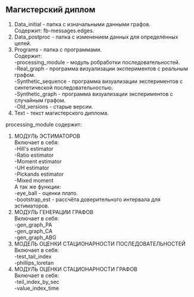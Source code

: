 ## Магистерский диплом ##

1) Data_initial - папка с изначальными данными графов. <br/>
   Содержит: fb-messages.edges. <br/>
2) Data_postproc - папка с изменением данных для определённых целей. <br/>
3) Programs - папка с программами.<br/>
   Содержит:<br/>
       -processing_module - модуль робработки последовательностей.<br/>
       -Real_graph - программа визуализации экспериментов с реальным графом.<br/>
       -Synthetic_sequence - программа визуализации экспериментов с синтетической последовательностью.<br/>
       -Synthetic_graph - программа визуализации экспериментов с случайным графом.<br/>
       -Old_versions - старые версии. <br/>
4) Text - текст магистерского диплома. <br/>

processing_module содержит: <br/>
1) МОДУЛЬ ЭСТИМАТОРОВ <br/>
Включает в себя: <br/>
    -Hill's estimator <br/>
    -Ratio estimator <br/>
    -Moment estimator <br/>
    -UH estimator <br/>
    -Pickands estimator <br/>
    -Mixed moment <br/>
А так же функции: <br/>
    -eye_ball - оценки плато. <br/>
    -bootstrap_est - рассчёта доверительного интервала для эстиматоров. <br/>
2) МОДУЛЬ ГЕНЕРАЦИИ ГРАФОВ  <br/>
Включает в себя: <br/>
    -gen_graph_PA <br/>
    -gen_graph_CA <br/>
    -gen_graph_ABG <br/>
3) МОДЕЛЬ ОЦЕНКИ СТАЦИОНАРНОСТИ ПОСЛЕДОВАТЕЛЬНОСТЕЙ <br/>
Включает в себя: <br/>
    -test_tail_index <br/>
    -phillips_loretan <br/>
4) МОДУЛЬ ОЦЕНКИ СТАЦИОНАРНОСТИ ГРАФОВ <br/>
Включает в себя: <br/>
    -teil_index_by_sec <br/>
    -value_index_time <br/>
